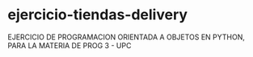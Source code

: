 # ejercicio-tiendas-delivery
EJERCICIO DE PROGRAMACION ORIENTADA A OBJETOS EN PYTHON, PARA LA MATERIA DE PROG 3 - UPC
